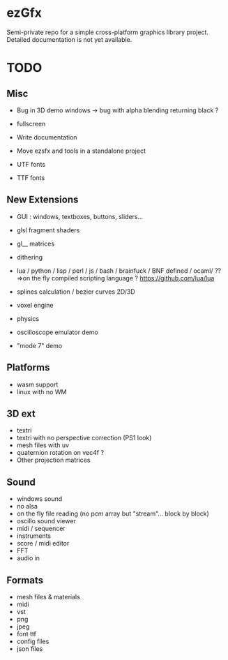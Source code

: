 ezGfx
=====

Semi-private repo for a simple cross-platform graphics library project.
Detailed documentation is not yet available. 




TODO
====

## Misc
* Bug in 3D demo windows -> bug with alpha blending returning black ?
* fullscreen

* Write documentation
* Move ezsfx and tools in a standalone project
* UTF fonts
* TTF fonts


## New Extensions

* GUI : windows, textboxes, buttons, sliders...
* glsl fragment shaders
* gl__ matrices
* dithering

* lua / python / lisp / perl / js / bash / brainfuck / BNF defined / ocaml/ ??
	=>on the fly compiled scripting language ?
	https://github.com/lua/lua
	

* splines calculation / bezier curves 2D/3D

* voxel engine

* physics

* oscilloscope emulator demo

* "mode 7" demo


## Platforms

* wasm support
* linux with no WM


## 3D ext

* textri 
* textri with no perspective correction (PS1 look)
* mesh files with uv
* quaternion rotation on vec4f ?
* Other projection matrices


## Sound

* windows sound
* no alsa
* on the fly file reading (no pcm array but "stream"... block by block)
* oscillo sound viewer
* midi / sequencer
* instruments
* score / midi editor
* FFT
* audio in


## Formats

* mesh files & materials
* midi
* vst
* png
* jpeg
* font ttf
* config files
* json files